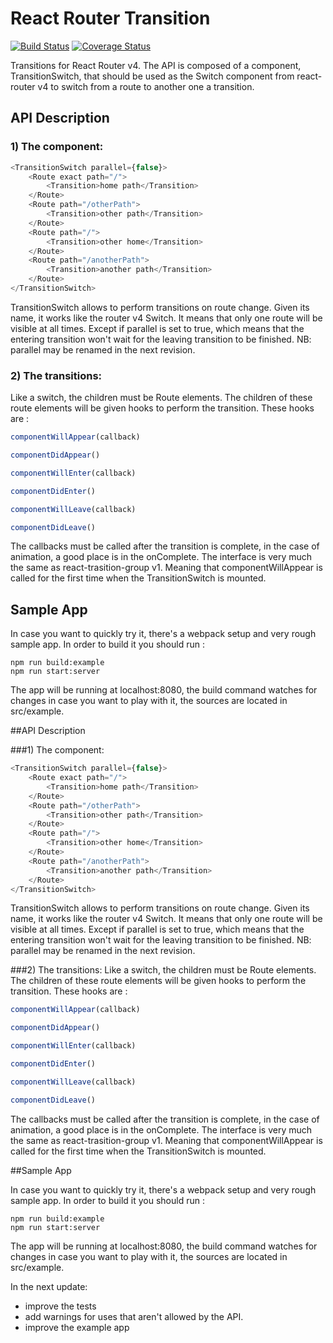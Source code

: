 # React Router Transition
[![Build Status](https://travis-ci.org/aboeglin/react-router-v4-transition.png?branch=master)](https://travis-ci.org/aboeglin/react-router-v4-transition) [![Coverage Status](https://coveralls.io/repos/github/aboeglin/react-router-v4-transition/badge.svg?branch=master)](https://coveralls.io/github/aboeglin/react-router-v4-transition?branch=master)

Transitions for React Router v4. The API is composed of a component, TransitionSwitch, that should be used as the Switch
component from react-router v4 to switch from a route to another one a transition.

## API Description

### 1) The component:
```javascript
<TransitionSwitch parallel={false}>
    <Route exact path="/">
        <Transition>home path</Transition>
    </Route>
    <Route path="/otherPath">
        <Transition>other path</Transition>
    </Route>
    <Route path="/">
        <Transition>other home</Transition>
    </Route>
    <Route path="/anotherPath">
        <Transition>another path</Transition>
    </Route>
</TransitionSwitch>
```

TransitionSwitch allows to perform transitions on route change. Given its name, it works like the router v4 Switch. It
means that only one route will be visible at all times. Except if parallel is set to true, which means that the entering
transition won't wait for the leaving transition to be finished.
NB: parallel may be renamed in the next revision.

### 2) The transitions:
Like a switch, the children must be Route elements. The children of these route elements will be given hooks to perform
the transition. These hooks are :

```javascript
componentWillAppear(callback)

componentDidAppear()

componentWillEnter(callback)

componentDidEnter()

componentWillLeave(callback)

componentDidLeave()
```
The callbacks must be called after the transition is complete, in the case of animation, a good place is in the
onComplete. The interface is very much the same as react-trasition-group v1. Meaning that componentWillAppear is called
for the first time when the TransitionSwitch is mounted.

## Sample App

In case you want to quickly try it, there's a webpack setup and very rough sample app. 
In order to build it you should run :
```
npm run build:example
npm run start:server
```
The app will be running at localhost:8080, the build command watches for changes in case you want to play with it, the
sources are located in src/example.


##API Description

###1) The component:
```javascript
<TransitionSwitch parallel={false}>
    <Route exact path="/">
        <Transition>home path</Transition>
    </Route>
    <Route path="/otherPath">
        <Transition>other path</Transition>
    </Route>
    <Route path="/">
        <Transition>other home</Transition>
    </Route>
    <Route path="/anotherPath">
        <Transition>another path</Transition>
    </Route>
</TransitionSwitch>
```

TransitionSwitch allows to perform transitions on route change. Given its name, it works like the router v4 Switch. It
means that only one route will be visible at all times. Except if parallel is set to true, which means that the entering
transition won't wait for the leaving transition to be finished.
NB: parallel may be renamed in the next revision.

###2) The transitions:
Like a switch, the children must be Route elements. The children of these route elements will be given hooks to perform
the transition. These hooks are :

```javascript
componentWillAppear(callback)

componentDidAppear()

componentWillEnter(callback)

componentDidEnter()

componentWillLeave(callback)

componentDidLeave()
```
The callbacks must be called after the transition is complete, in the case of animation, a good place is in the
onComplete. The interface is very much the same as react-trasition-group v1. Meaning that componentWillAppear is called
for the first time when the TransitionSwitch is mounted.

##Sample App

In case you want to quickly try it, there's a webpack setup and very rough sample app. 
In order to build it you should run :
```
npm run build:example
npm run start:server
```
The app will be running at localhost:8080, the build command watches for changes in case you want to play with it, the
sources are located in src/example.


In the next update: 
- improve the tests
- add warnings for uses that aren't allowed by the API.
- improve the example app